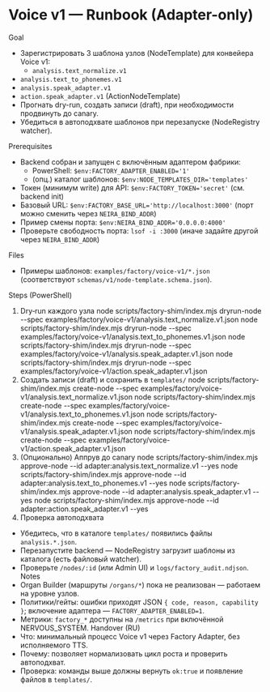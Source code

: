 <!-- neira:meta
id: NEI-20250831-voice-v1-runbook
intent: docs
summary: Пошаговый запуск Voice v1 через Factory Adapter: dry-run → create → approve, автоподхват шаблонов, проверки.
-->

# Voice v1 — Runbook (Adapter-only)

Goal

- Зарегистрировать 3 шаблона узлов (NodeTemplate) для конвейера Voice v1:
  - `analysis.text_normalize.v1`
- `analysis.text_to_phonemes.v1`
- `analysis.speak_adapter.v1`
- `action.speak_adapter.v1` (ActionNodeTemplate)
- Прогнать dry-run, создать записи (draft), при необходимости продвинуть до canary.
- Убедиться в автоподхвате шаблонов при перезапуске (NodeRegistry watcher).

Prerequisites

- Backend собран и запущен с включённым адаптером фабрики:
  - PowerShell: `$env:FACTORY_ADAPTER_ENABLED='1'`
  - (опц.) каталог шаблонов: `$env:NODE_TEMPLATES_DIR='templates'`
- Токен (минимум write) для API: `$env:FACTORY_TOKEN='secret'` (см. backend init)
- Базовый URL: `$env:FACTORY_BASE_URL='http://localhost:3000'` (порт можно сменить через `NEIRA_BIND_ADDR`)
- Пример смены порта: `$env:NEIRA_BIND_ADDR='0.0.0.0:4000'`
- Проверьте свободность порта: `lsof -i :3000` (иначе задайте другой через `NEIRA_BIND_ADDR`)

Files

- Примеры шаблонов: `examples/factory/voice-v1/*.json` (соответствуют `schemas/v1/node-template.schema.json`).

Steps (PowerShell)
1. Dry‑run каждого узла
node scripts/factory-shim/index.mjs dryrun-node --spec examples/factory/voice-v1/analysis.text_normalize.v1.json
node scripts/factory-shim/index.mjs dryrun-node --spec examples/factory/voice-v1/analysis.text_to_phonemes.v1.json
node scripts/factory-shim/index.mjs dryrun-node --spec examples/factory/voice-v1/analysis.speak_adapter.v1.json
node scripts/factory-shim/index.mjs dryrun-node --spec examples/factory/voice-v1/action.speak_adapter.v1.json
2. Создать записи (draft) и сохранить в `templates/`
node scripts/factory-shim/index.mjs create-node --spec examples/factory/voice-v1/analysis.text_normalize.v1.json
node scripts/factory-shim/index.mjs create-node --spec examples/factory/voice-v1/analysis.text_to_phonemes.v1.json
node scripts/factory-shim/index.mjs create-node --spec examples/factory/voice-v1/analysis.speak_adapter.v1.json
node scripts/factory-shim/index.mjs create-node --spec examples/factory/voice-v1/action.speak_adapter.v1.json
3. (Опционально) Аппрув до canary
node scripts/factory-shim/index.mjs approve-node --id adapter:analysis.text_normalize.v1 --yes
node scripts/factory-shim/index.mjs approve-node --id adapter:analysis.text_to_phonemes.v1 --yes
node scripts/factory-shim/index.mjs approve-node --id adapter:analysis.speak_adapter.v1 --yes
node scripts/factory-shim/index.mjs approve-node --id adapter:action.speak_adapter.v1 --yes
4. Проверка автоподхвата
- Убедитесь, что в каталоге `templates/` появились файлы `analysis.*.json`.
- Перезапустите backend — NodeRegistry загрузит шаблоны из каталога (есть файловый watcher).
- Проверьте `/nodes/:id` (или Admin UI) и `logs/factory_audit.ndjson`.
Notes
- Organ Builder (маршруты `/organs/*`) пока не реализован — работаем на уровне узлов.
- Политики/гейты: ошибки приходят JSON `{ code, reason, capability }`; включение адаптера — `FACTORY_ADAPTER_ENABLED=1`.
- Метрики: `factory_*` доступны на `/metrics` при включённой NERVOUS_SYSTEM.
Handover (RU)
- Что: минимальный процесс Voice v1 через Factory Adapter, без исполняемого TTS.
- Почему: позволяет нормализовать цикл роста и проверить автоподхват.
- Проверка: команды выше должны вернуть `ok:true` и появление файлов в `templates/`.